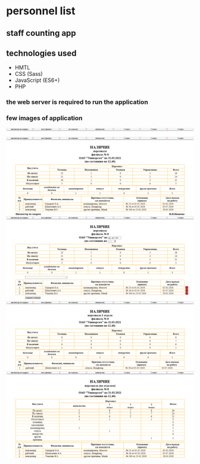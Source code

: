 # personnel list
## staff counting app

## technologies used
- HMTL
- CSS (Sass)
- JavaScript (ES6+)
- PHP

### the web server is required to run the application

### few images of application
![topmenu](img/menu.png)
![all_shop](img/allshop.png)
![for_edir](img/foredit.png)
![subdiv](img/subdiv.png)
![subdivs](img/subdivs.png)